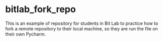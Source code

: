 # bitlab_fork_repo
This is an example of repository for students in Bit Lab to practice how to fork a remote repository to their local machine, so they are run the file on their own Pycharm.
